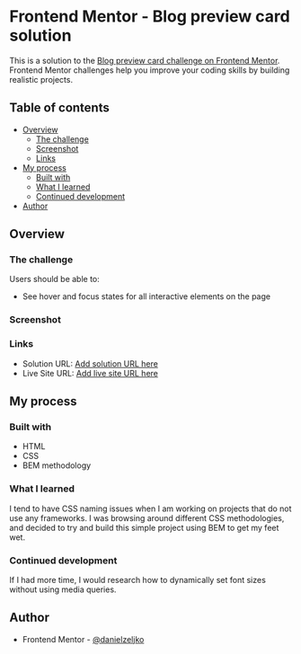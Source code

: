 # Frontend Mentor - Blog preview card solution

This is a solution to the [Blog preview card challenge on Frontend Mentor](https://www.frontendmentor.io/challenges/blog-preview-card-ckPaj01IcS). Frontend Mentor challenges help you improve your coding skills by building realistic projects.

## Table of contents

- [Overview](#overview)
  - [The challenge](#the-challenge)
  - [Screenshot](#screenshot)
  - [Links](#links)
- [My process](#my-process)
  - [Built with](#built-with)
  - [What I learned](#what-i-learned)
  - [Continued development](#continued-development)
- [Author](#author)

## Overview

### The challenge

Users should be able to:

- See hover and focus states for all interactive elements on the page

### Screenshot

### Links

- Solution URL: [Add solution URL here](https://your-solution-url.com)
- Live Site URL: [Add live site URL here](https://your-live-site-url.com)

## My process

### Built with

- HTML
- CSS
- BEM methodology

### What I learned

I tend to have CSS naming issues when I am working on projects that do not use any frameworks. I was browsing around different CSS methodologies, and decided to try and build this simple project using BEM to get my feet wet.

### Continued development

If I had more time, I would research how to dynamically set font sizes without using media queries.

## Author

- Frontend Mentor - [@danielzeljko](https://www.frontendmentor.io/profile/danielzeljko)
